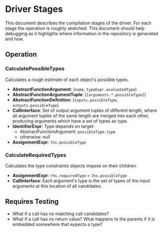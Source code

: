 Driver Stages
=============
This document describes the compilation stages of the driver. For each stage the operation is roughly sketched. This document should help debugging as it highlights where information in the repository is generated and how.

Operation
---------

### CalculatePossibleTypes
Calculates a rough estimate of each object's possible types.

- **AbstractFunctionArgument**: (`name`, `typeExpr.evaluatedType`)
- **AbstractFunctionArgumentTuple**: (`[arguments.*.possibleType]`)
- **AbstractFunctionDefinition**: (`inputs.possibleType`, `outputs.possibleType`)
- **CallInterface**: Set of output argument tuples of different length, where all argument tuples of the same length are merged into each other, producing arguments which have a set of types as type.
- **IdentifierExpr**: Type depends on target:
	- AbstractFunctionArgument: `possibleType.type`
	- otherwise: *null*
- **AssignmentExpr**: `lhs.possibleType`

### CalculateRequiredTypes
Calculates the type constraints objects impose on their children.

- **AssignmentExpr**: `rhs.requiredType` = `lhs.possibleType`
- **CallInterface**: Each argument's type is the set of types of the input arguments at this location of all candidates.


Requires Testing
----------------
- What if a call has no matching call candidates?
- What if a call has no return value? What happens to the parents if it is embedded somewhere that expects a type? 
